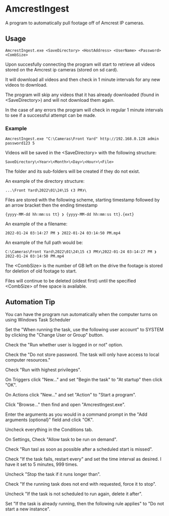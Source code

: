 # AmcrestIngest
A program to automatically pull footage off of Amcrest IP cameras.

## Usage
```
AmcrestIngest.exe <SaveDirectory> <HostAddress> <UserName> <Password> <CombSize>
```

Upon succesfully connecting the program will start to retrieve all videos stored on the Amcrest ip cameras (stored on sd card).

It will download all videos and then check in 1 minute intervals for any new videos to download.

The program will skip any videos that it has already downloaded (found in \<SaveDirectory\>) and will not download them again.

In the case of any errors the program will check in regular 1 minute intervals to see if a successful attempt can be made.

### Example
```
AmcrestIngest.exe "C:\Cameras\Front Yard" http://192.168.0.128 admin password123 5
```

Videos will be saved in the \<SaveDirectory\> with the following structure:
```
SaveDirectory\<Year>\<Month>\<Day>\<Hour>\<File>
```

The folder and its sub-folders will be created if they do not exist.

An example of the directory structure:
```
...\Front Yard\2022\01\24\15 ❨3 PM❩\
```

Files are stored with the following scheme, starting timestamp followed by an arrow bracket then the ending timestamp
```
{yyyy-MM-dd hh∶mm∶ss tt} ❯ {yyyy-MM-dd hh∶mm∶ss tt}.{ext}
```

An example of the a filename:
```
2022-01-24 03∶14∶27 PM ❯ 2022-01-24 03∶14∶50 PM.mp4
```

An example of the full path would be:
```
C:\Cameras\Front Yard\2022\01\24\15 ❨3 PM❩\2022-01-24 03∶14∶27 PM ❯ 2022-01-24 03∶14∶50 PM.mp4
```

The \<CombSize\> is the number of GB left on the drive the footage is stored for deletion of old footage to start.

Files will continue to be deleted (oldest first) until the specified \<CombSize\> of free space is available.

## Automation Tip

You can have the program run automatically when the computer turns on using Windows Task Scheduler

Set the "When running the task, use the following user account" to SYSTEM by clicking the "Change User or Group" button.

Check the "Run whether user is logged in or not" option.

Check the "Do not store password. The task will only have access to local computer resources."

Check "Run with highest privileges".

On Triggers click "New..." and set "Begin the task" to "At startup" then click "OK".

On Actions click "New..." and set "Action" to "Start a program".

Click "Browse..." then find and open "AmcrestIngest.exe".

Enter the arguments as you would in a command prompt in the "Add arguments (optional}" field and click "OK".

Uncheck everything in the Conditions tab.

On Settings, Check "Allow task to be run on demand".

Check "Run tasl as soon as possible after a scheduled start is missed".

Check "If the task fails, restart every" and set the time interval as desired. I have it set to 5 minutes, 999 times.

Uncheck "Stop the task if it runs longer than".

Check "If the running task does not end with requested, force it to stop".

Uncheck "If the task is not scheduled to run again, delete it after".

Set "If the task is already running, then the following rule applies" to "Do not start a new instance".
